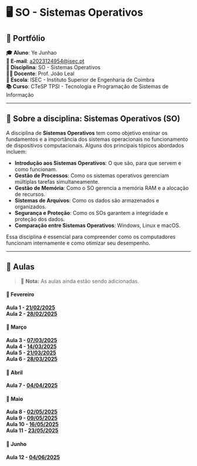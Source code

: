 # 🖥️ SO - Sistemas Operativos

## 📌 Portfólio

**🎓 Aluno**: Ye Junhao  
**📧 E-mail**: a2023124954@isec.pt  
**📖 Disciplina**: SO - Sistemas Operativos  
**👨‍🏫 Docente**: Prof. João Leal  
**🏫 Escola**: ISEC - Instituto Superior de Engenharia de Coimbra  
**📚 Curso**: CTeSP TPSI - Tecnologia e Programação de Sistemas de Informação  

---

## 📌 Sobre a disciplina: **Sistemas Operativos (SO)**  

A disciplina de **Sistemas Operativos** tem como objetivo ensinar os fundamentos e a importância dos sistemas operacionais no funcionamento de dispositivos computacionais. Alguns dos principais tópicos abordados incluem:  

- **Introdução aos Sistemas Operativos**: O que são, para que servem e como funcionam.  
- **Gestão de Processos**: Como os sistemas operativos gerenciam múltiplas tarefas simultaneamente.  
- **Gestão de Memória**: Como o SO gerencia a memória RAM e a alocação de recursos.  
- **Sistemas de Arquivos**: Como os dados são armazenados e organizados.  
- **Segurança e Proteção**: Como os SOs garantem a integridade e proteção dos dados.  
- **Comparação entre Sistemas Operativos**: Windows, Linux e macOS.  

Essa disciplina é essencial para compreender como os computadores funcionam internamente e como otimizar seu desempenho.  

---

## 📌 Aulas  

> 📢 **Nota:** As aulas ainda estão sendo adicionadas.  

#### 📅 **Fevereiro**   
**Aula 1 - [21/02/2025](https://github.com/GameOverJY/SO-Sistemas-Operativos/blob/main/aula1.md)**  
**Aula 2 - [28/02/2025](https://github.com/GameOverJY/SO-Sistemas-Operativos/blob/main/aula%202.md)**  

#### 📅 **Março**   
**Aula 3 - [07/03/2025](https://github.com/GameOverJY/SO-Sistemas-Operativos/blob/main/aula%203.md)**  
**Aula 4 - [14/03/2025](https://github.com/GameOverJY/SO-Sistemas-Operativos/blob/main/aula%204.md)**  
**Aula 5 - [21/03/2025](https://github.com/GameOverJY/SO-Sistemas-Operativos/blob/main/aula%205.md)**  
**Aula 6 - [28/03/2025](https://github.com/GameOverJY/SO-Sistemas-Operativos/blob/main/aula%206.md)**  

#### 📅 **Abril**   
**Aula 7 - [04/04/2025](https://github.com/GameOverJY/SO-Sistemas-Operativos/blob/main/aula7.md)**  

#### 📅 **Maio**  
**Aula 8 - [02/05/2025](https://github.com/GameOverJY/SO-Sistemas-Operativos/blob/main/aula8.md)**  
**Aula 9 - [09/05/2025](https://github.com/GameOverJY/SO-Sistemas-Operativos/blob/main/aula9.md)**  
**Aula 10 - [16/05/2025](https://github.com/GameOverJY/SO-Sistemas-Operativos/blob/main/aula10.md)**  
**Aula 11 - [23/05/2025](https://github.com/GameOverJY/SO-Sistemas-Operativos/blob/main/aula11.md)**  

#### 📅 **Junho**  
**Aula 12 - [04/06/2025](https://github.com/GameOverJY/SO-Sistemas-Operativos/blob/main/aula12.md)**  
